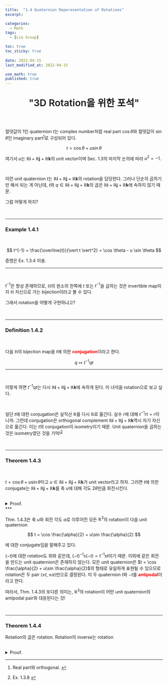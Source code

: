 ```yaml
---
title:  "1.4 Quaternion Reperesentation of Rotations"
excerpt: 

categories:
  - Math
tags:
  - [Lie Group]

toc: true
toc_sticky: true
 
date: 2022-04-15
last_modified_at: 2022-04-15

use_math: true
published: true
---
```


<p align="center" style="font-weight:600; font-size:30px">"3D Rotation을 위한 포석"</p>

<br>

절댓값이 $1$인 quaternion $t$는 complex number처럼 real part $\cos \theta$와 절댓값이 $\sin \theta$인 imaginary part<sup id="fnref:1"><a href="#fn:1" rel="footnote">1</a></sup>로 구성되어 있다. 

$$
t = \cos \theta + u \sin \theta
$$

여기서 $u$는 $\mathbb{R}\textbf{i} + \mathbb{R}\textbf{j} + \mathbb{R}\textbf{k}$의 unit vector이며 Sec. 1.3의 마지막 논의에 따라 $u^2=-1$.

<br>

이런 unit quaternion $t$는 $\mathbb{R}\textbf{i} + \mathbb{R}\textbf{j} + \mathbb{R}\textbf{k}$의 rotation을 담당한다. 그러나 단순히 곱하기만 해서 되는 게 아닌데, $t$와 $q \in \mathbb{R}\textbf{i} + \mathbb{R}\textbf{j} + \mathbb{R}\textbf{k}$의 곱은 $\mathbb{R}\textbf{i} + \mathbb{R}\textbf{j} + \mathbb{R}\textbf{k}$에 속하지 않기 때문. 

그럼 어떻게 하지?

<br>

***

### Example 1.4.1

<br>

$$
t^{-1} = \frac{\overline{t}}{\vert t \vert^2} =  \cos \theta - u \sin \theta
$$

증명은 Ex. 1.3.4 이용.

***

<br>

$t^{-1}$은 항상 존재하므로, $\mathbb{H}$의 원소의 한쪽에 $t$ 또는 $t^{-1}$을 곱하는 것은 invertible map이자 $\mathbb{H}$ 자신으로 가는 bijection이라고 볼 수 있다.

그래서 rotation을 어떻게 구현하냐고?

<br>

***

### Definition 1.4.2

<br>

다음 $\mathbb{H}$의 bijection map을 $t$에 의한 <span style="color:red">**conjugation**</span>이라고 한다.

$$
q \mapsto t^{-1}qt
$$

***

<br>

이렇게 하면 $t^{-1}qt$는 다시 $\mathbb{R}\textbf{i} + \mathbb{R}\textbf{j} + \mathbb{R}\textbf{k}$에 속하게 된다. 이 녀석을 rotation으로 보고 싶다.

<br>

일단 $t$에 대한 conjugation은 실직선 $\mathbb{R}$를 다시 $\mathbb{R}$로 옮긴다. 실수 $r$에 대해 $t^{-1}rt = r$이니까. 그런데 conjugation은 orthogonal complement $\mathbb{R}\textbf{i} + \mathbb{R}\textbf{j} + \mathbb{R}\textbf{k}$역시 자기 자신으로 옮긴다. 이는 $t$의 conjugation이 isometry이기 때문. Unit quaternion을 곱하는 것은 isometry였던 것을 기억!<sup id="fnref:2"><a href="#fn:2" rel="footnote">2</a></sup>

<br>

***

### Theorem 1.4.3

<br>

$t = \cos \theta + u \sin \theta$이고 $u \in \mathbb{R}\textbf{i} + \mathbb{R}\textbf{j} + \mathbb{R}\textbf{k}$가 unit vector라고 하자. 그러면 $t$에 의한 conjugate는 $\mathbb{R}\textbf{i} + \mathbb{R}\textbf{j} + \mathbb{R}\textbf{k}$를 축 $u$에 대해 각도 $2\theta$만큼 회전시킨다.

<br>
<details>
<summary>Proof.</summary>
<div markdown="1">
<br>
먼저 $u$의 실수 배 $\mathbb{R}u$는 conjugation map에 의해 고정된다는 걸 확인하자.

$$
\begin{align*}
t^{-1}ut &= (\cos \theta - u \sin \theta)u(\cos \theta + u \sin \theta) \\
&= ( u\cos \theta - u^2 \sin \theta)(\cos \theta + u \sin \theta) \\
&= (u\cos \theta + \sin \theta)(\cos \theta + u \sin \theta) \qquad \textrm{ since } u^2 = -1 \\
&= u(\cos^2 \theta + \sin^2 \theta) + \sin \theta \cos \theta + u^2 \sin\theta\cos\theta \\
&= u \qquad \textrm{ also since } u^2 = -1
\end{align*}
$$

$t$에 대한 conjugation은 $\mathbb{R}\textbf{i} + \mathbb{R}\textbf{j} + \mathbb{R}\textbf{k}$의 isometry이므로, 원점 $O$를 통과하고 $\mathbb{R}u$에 수직인 $\mathbb{R}\textbf{i} + \mathbb{R}\textbf{j} + \mathbb{R}\textbf{k}$의 plane을 생각하자. Conjugate를 취했을 때 이 plane이 rotation이면, $t$에 대한 conjugation은 $\mathbb{R}\textbf{i} + \mathbb{R}\textbf{j} + \mathbb{R}\textbf{k}$ 전체의 rotation이라는 말이 된다.

실제로, $u \in \mathbb{R}\textbf{i} + \mathbb{R}\textbf{j} + \mathbb{R}\textbf{k}$에 수직인 unit vector $v$를 선택하자. 즉 $u \cdot v = 0$. 이제 $w = u \times v$로 두면 이는 $uv$와 같다. 그러면 $\\{ u,v,w \\}$는 $\mathbb{R}\textbf{i} + \mathbb{R}\textbf{j} + \mathbb{R}\textbf{k}$의 orthonormal basis이며 $uv=w$, $wu=v$, $uv=-vu$를 만족한다.

이제 다음을 보이면 된다.

$$
t^{-1}vt = v \cos 2 \theta - w \sin 2 \theta \\
t^{-1}wt = v \sin 2 \theta + w \cos 2 \theta 
$$

즉, $t$에 의한 conjugation이 basis vector $v$, $w$를 회전시켜, 결과적으로 직선 $\mathbb{R}u$에 수직인 plane 전체가 $2\theta$만큼 회전하게 된다.

$$
\begin{align*}
t^{-1}vt &= (\cos \theta - u \sin \theta)v(\cos \theta + u \sin \theta) \\
&= ( v\cos \theta - uv \sin \theta)(\cos \theta + u \sin \theta) \\
&= v \cos^2 \theta - uv \sin\theta\cos\theta + vu \sin\theta\cos\theta - uvu \sin^2\theta \\
&= v \cos^2 \theta -2uv \sin\theta\cos\theta + u^2v\sin^2\theta \qquad \textrm{ since } vu = -uv \\
&= v(\cos^2 \theta - \sin^2\theta) -2w\sin\theta\cos\theta \qquad \textrm{ since } u^2=-1, uv=w \\
&= v \cos 2\theta - w \sin 2\theta
\end{align*}
$$

이제 같은 방법으로 $t^{-1}wt = v \sin 2 \theta + w \cos 2 \theta $도 보일 수 있다. $\square$
</div>
</details>
***

<br>

Thm. 1.4.3은 축 $u$와 회전 각도 $\alpha$로 이루어진 모든 $\mathbb{R}^3$의 rotation이 다음 unit quaternion

$$
t = \cos \frac{\alpha}{2} + u\sin \frac{\alpha}{2}
$$

에 대한 conjugate임을 말해주고 있다.

$(-t)$에 대한 rotation도 위와 같은데, $(-t)^{-1}s(-t) = t^{-1}st$이기 때문. 이외에 같은 회전을 만드는 unit quaternion은 존재하지 않는다. 모든 unit quaternion은 $t = \cos \frac{\alpha}{2} + u\sin \frac{\alpha}{2}$의 형태로 유일하게 표현될 수 있으므로 rotation은 두 pair $(\pm t, \pm \alpha)$만으로 결정된다. 이 두 quaternion $t$와 $-t$를 <span style="color:red">**antipodal**</span>이라고 한다.

따라서, Thm. 1.4.3의 또다른 의미는, $\mathbb{R}^3$의 rotation이 어떤 unit quaternion의 antipodal pair와 대응된다는 것!

<br>

***

### Theorem 1.4.4

Rotation의 곱은 rotation. Rotation의 inverse는 rotation

<br>
<details>
<summary>Proof.</summary>
<div markdown="1">
<br>
축 $u$에 대한 각도 $\alpha$만큼의 rotation을 생각하자. 그 inverse는 당연히 축 $u$에 대한 각도 $-\alpha$만큼의 rotation.

<br>

두 rotation의 곱이 rotation이 됨을 보이자. 축 $u_1$에 대한 각도 $\alpha_1$만큼의 rotation $r_1$과 축 $u_2$에 대한 각도 $\alpha_2$만큼의 rotation $r_2$가 있다고 하자.

그러면 $r_1$은 $t_1 = \cos \frac{\alpha_1}{2} + u_1 \sin \frac{\alpha_1}{2}$에 의한 conjugation, $r_2$은 $t_2 = \cos \frac{\alpha_1}{2} + u_2 \sin \frac{\alpha_2}{2}$에 의한 conjugation.

그러므로 rotation $r_1$을 취하고 $r_2$를 취한 결과 $r_1r_2$는

$$
q \mapsto t_2^{-1}(t_1^{-1}q t_1)t_2 = (t_1t_2)^{-1}q(t_1t_2)
$$

즉 이는 $t_1t_2=t$에 대한 conjugation. Quaternion $t$ 역시 unit이며 따라서 어떤 quaternion $u$와 각도 $\alpha$에 대해 

$$
t = \cos \frac{\alpha}{2} + u\sin \frac{\alpha}{2}
$$

형태로 나타낼 수 있다. 즉 두 rotation의 곱은 $u$에 대한 각도 $\alpha$만큼의 rotation. $\square$
</div>
</details>



***

<div class="footnotes"><ol>
<li class="footnote" id="fn:1">
<p>
Real part와 orthogonal.
<a href="#fnref:1" title=""> ↩</a><p>
<li class="footnote" id="fn:2">
<p>
Ex. 1.3.8
<a href="#fnref:2" title=""> ↩</a><p>